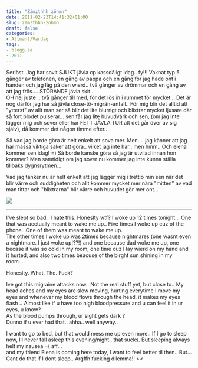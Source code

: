 ```yaml
---
title: "Zämzthhh zöhmn"
date: 2011-02-23T14:41:32+01:00
slug: zamzthhh-zohmn
draft: false
categories:
- Allmänt/Vardag
tags:
- blogg.se
- 2011
---
```

Seriöst. Jag har sovit SJUKT jävla cp kassdåligt idag.. fy!!! Vaknat typ 5 gånger av telefonen, en gång av pappa och en gång för jag hade ont i handen och jag låg på den wierd.. två gånger av drömmar och en gång av att jag frös.... STÖRANDE jävla skit .  
OH nej juste .. två gånger till med, för det lös in i rummet för mycket .. Det är nog därför jag har så jävla close-tö-migrän-anfall.. För mig blir det alltid att "ytterst" av allt man ser så blir det lite blurrigt och blixtrar mycket ljusare där så fort blodet pulserar... sen får jag lite huvudvärk och sen, (om jag inte lägger mig och sover eller har FETT JÄVLA TUR att det går över av sig själv), då kommer det någon timme efter..  
  
Så vad jag borde göra är helt enkelt att sova mer. Men.... jag känner att jag har massa viktiga saker att göra.. vilket jag inte har.. men hmm.. Och elena kommer sen idag! =) Så borde kanske göra så jag är utvilad innan hon kommer? Men samtidigt om jag sover nu kommer jag inte kunna ställa tillbaks dygnsrytmen...  
  
Vad jag tänker nu är helt enkelt att jag lägger mig i trettio min sen när det blir värre och suddigheten och allt kommer mycket mer nära "mitten" av vad man tittar och "blixtrarna" blir värre och huvudet gör mer ont...  
  
  
![](/assets/images/blogg.se/tre5kig_56258142_78058979_134170796.jpg)  
  

* * *

  
I've slept so bad.  I hate this. Honeslty wtf? I woke up 12 times tonight... One that was acctually meant to wake me up.. Five times I woke up cuz of the phone...One of them was meant to wake me up.  
The other times I woke up was 2times because nightmares (one wasnt even a nightmare. I just woke up!??!) and one because dad woke me up, one becase it was so cold in my room, one time cuz I lay wierd on my hand and it hurted, and also two times beacuse of the birght sun shining in my room....  
  
Honeslty. What. The. Fuck?  
  
Ive got this migraine attacks now.. Not the real stuff yet, but close to.. My head aches and my eyes are slow moving, hurting everytime I move my eyes and whenever my blood flows through the head, it makes my eyes flash .. Almost like if u have too high bloodpressure and u can feel it in ur eyes, u know?  
As the blood pumps through, ur sight gets dark ?  
Dunno if u ever had that.. ahha.. well anyway..  
  
I want to go to bed, but that would mess me up even more.. If I go to sleep now, Ill never fall asleep this evening/night.. that sucks. But sleeping always helt my nausea =( aff...    
and my friend Elena is coming here today, I want to feel better til then.. But... Cant do that if I dont sleep.. Argffh fucking dilemma!! ><